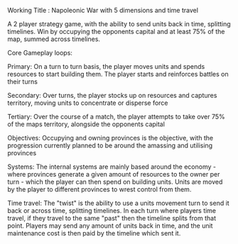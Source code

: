 Working Title : Napoleonic War with 5 dimensions and time travel

A 2 player strategy game, with the ability to send units back in time, splitting timelines. Win by occupying the opponents capital and at least 75% of the map, summed across timelines.

Core Gameplay loops:

Primary: On a turn to turn basis, the player moves units and spends resources to start building them. The player starts and reinforces battles on their turns

Secondary: Over turns, the player stocks up on resources and captures territory, moving units to concentrate or disperse force

Tertiary: Over the course of a match, the player attempts to take over 75% of the maps territory, alongside the opponents capital

Objectives: Occupying and owning provinces is the objective, with the progression currently planned to be around the amassing and utilising provinces

Systems: The internal systems are mainly based around the economy - where provinces generate a given amount of resources to the owner per turn - which the player can then spend on building units. Units are moved by the player to different provinces to wrest control from them.

Time travel: The "twist" is the ability to use a units movement turn to send it back or across time, splitting timelines. In each turn where players time travel, if they travel to the same "past" then the timeline splits from that point. Players may send any amount of units back in time, and the unit maintenance cost is then paid by the timeline which sent it.

